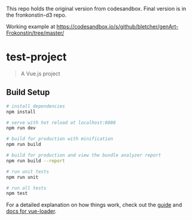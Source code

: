 This repo holds the original version from codesandbox. Final version is in the fronkonstin-d3 repo.

Working example at https://codesandbox.io/s/github/bletcher/genArt-Frokonstin/tree/master/


# test-project

> A Vue.js project

## Build Setup

``` bash
# install dependencies
npm install

# serve with hot reload at localhost:8080
npm run dev

# build for production with minification
npm run build

# build for production and view the bundle analyzer report
npm run build --report

# run unit tests
npm run unit

# run all tests
npm test
```

For a detailed explanation on how things work, check out the [guide](http://vuejs-templates.github.io/webpack/) and [docs for vue-loader](http://vuejs.github.io/vue-loader).
